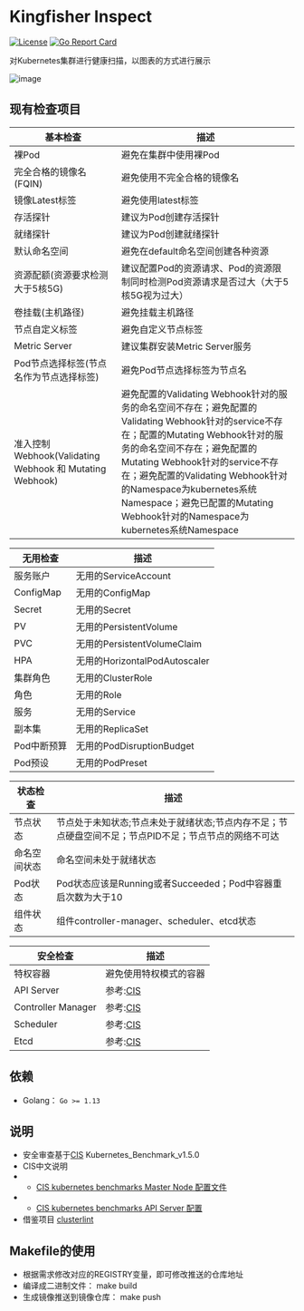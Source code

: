 # Kingfisher Inspect
[![License](https://img.shields.io/badge/license-Apache%202-4EB1BA.svg)](https://www.apache.org/licenses/LICENSE-2.0.html)
[![Go Report Card](https://goreportcard.com/badge/github.com/open-kingfisher/king-inspect)](https://goreportcard.com/report/github.com/open-kingfisher/king-inspect)

对Kubernetes集群进行健康扫描，以图表的方式进行展示

![image](screenshots/inspect.gif)

## 现有检查项目
基本检查 | 描述 
------------ | -------------
裸Pod | 避免在集群中使用裸Pod
完全合格的镜像名(FQIN) | 避免使用不完全合格的镜像名 
镜像Latest标签 | 避免使用latest标签
存活探针 | 建议为Pod创建存活探针 
就绪探针 | 建议为Pod创建就绪探针
默认命名空间 | 避免在default命名空间创建各种资源
资源配额(资源要求检测大于5核5G) | 建议配置Pod的资源请求、Pod的资源限制同时检测Pod资源请求是否过大（大于5核5G视为过大）
卷挂载(主机路径) | 避免挂载主机路径
节点自定义标签 | 避免自定义节点标签 
Metric Server | 建议集群安装Metric Server服务
Pod节点选择标签(节点名作为节点选择标签) | 避免Pod节点选择标签为节点名
准入控制Webhook(Validating Webhook 和 Mutating Webhook) | 避免配置的Validating Webhook针对的服务的命名空间不存在；避免配置的Validating Webhook针对的service不存在；配置的Mutating Webhook针对的服务的命名空间不存在；避免配置的Mutating Webhook针对的service不存在；避免配置的Validating Webhook针对的Namespace为kubernetes系统Namespace；避免已配置的Mutating Webhook针对的Namespace为kubernetes系统Namespace

无用检查 | 描述 
------------ | -------------
服务账户 | 无用的ServiceAccount
ConfigMap | 无用的ConfigMap
Secret | 无用的Secret
PV | 无用的PersistentVolume
PVC | 无用的PersistentVolumeClaim
HPA | 无用的HorizontalPodAutoscaler
集群角色 | 无用的ClusterRole
角色 | 无用的Role
服务 | 无用的Service
副本集 | 无用的ReplicaSet
Pod中断预算 | 无用的PodDisruptionBudget
Pod预设 | 无用的PodPreset

状态检查 | 描述 
------------ | -------------
节点状态 | 节点处于未知状态;节点未处于就绪状态;节点内存不足；节点硬盘空间不足；节点PID不足；节点节点的网络不可达
命名空间状态 | 命名空间未处于就绪状态
Pod状态 | Pod状态应该是Running或者Succeeded；Pod中容器重启次数为大于10
组件状态 | 组件controller-manager、scheduler、etcd状态

安全检查 | 描述 
------------ | -------------
特权容器 | 避免使用特权模式的容器
API Server | 参考:[CIS](https://github.com/open-kingfisher/king-inspect/blob/master/doc/cis/CIS_Kubernetes_Benchmark_v1.5.0.pdf)
Controller Manager| 参考:[CIS](https://github.com/open-kingfisher/king-inspect/blob/master/doc/cis/CIS_Kubernetes_Benchmark_v1.5.0.pdf)
Scheduler | 参考:[CIS](https://github.com/open-kingfisher/king-inspect/blob/master/doc/cis/CIS_Kubernetes_Benchmark_v1.5.0.pdf)
Etcd | 参考:[CIS](https://github.com/open-kingfisher/king-inspect/blob/master/doc/cis/CIS_Kubernetes_Benchmark_v1.5.0.pdf)
## 依赖

- Golang： `Go >= 1.13`

## 说明

- 安全审查基于[CIS](https://www.cisecurity.org/cis-benchmarks/) Kubernetes_Benchmark_v1.5.0
- CIS中文说明
- - [CIS kubernetes benchmarks Master Node 配置文件](https://zhuanlan.zhihu.com/p/138445189)
- - [CIS kubernetes benchmarks API Server 配置](https://zhuanlan.zhihu.com/p/138995000)
- 借鉴项目 [clusterlint](https://github.com/digitalocean/clusterlint)

## Makefile的使用

- 根据需求修改对应的REGISTRY变量，即可修改推送的仓库地址
- 编译成二进制文件： make build
- 生成镜像推送到镜像仓库： make push

